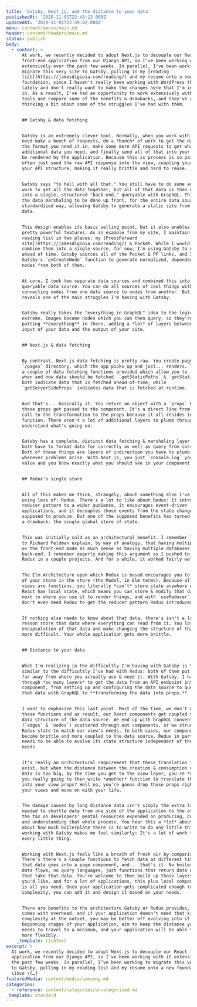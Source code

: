 ```yaml
---
title: 'Gatsby, Next.js, and the distance to your data'
publishedAt: '2020-11-01T23:48:13.000Z'
updatedAt: '2020-11-01T23:49:02.000Z'
menu: content/menus/main.md
header: content/headers/main.md
status: publish
body:
  - content: >
      At work, we recently decided to adopt Next.js to decouple our React
      front-end application from our Django API, so I've been working with it
      extensively over the past few weeks. In parallel, I've been working to
      migrate this very site to Gatsby, pulling in my [reading
      list](https://jamesdigioia.com/reading/) and my resume onto a new
      foundation, since I haven't really been working with WordPress that much
      lately and don't really want to make the changes here that I'm interested
      in. As a result, I've had an opportunity to work extensively with both
      tools and compare some of the benefits & drawbacks, and they've got me
      thinking a bit about some of the struggles I've had with them.


      ## Gatsby & data fetching


      Gatsby is an extremely clever tool. Normally, when you work with APIs, you
      need make a bunch of requests, do a *bunch* of work to get the data into
      the format you need it in, make some more API requests to get whatever
      additional data you need, and finally send all of that into your views to
      be rendered by the application. Because this is process is so painful, you
      often just send the raw API response into the view, coupling your view to
      your API structure, making it really brittle and hard to reuse.


      Gatsby says "to hell with all that." You still have to do some advance
      work to get all the data together, but all of that data is then normalized
      into a single, structured "back-end," queryable with GraphQL. This enables
      the data marshaling to be done up front, for the entire data source, in a
      standardized way, allowing Gatsby to generate a static site from dynamic
      data.


      This design enables its basic selling point, but it also enables some
      pretty powerful features. As an example from my site, I maintain my public
      reading list in two places: my [PressForward
      site](https://jamesdigioia.com/reading/) & Pocket. While I would like to
      combine them into a single source, for now, I'm using Gatsby to do that
      ahead of time. Gatsby sources all of the Pocket & PF links, and I use
      Gatsby's `onCreateNode` function to generate normalized, dependent GraphQL
      nodes from both of them.


      At core, I took two separate data sources and combined this into a single,
      queryable data source. You can do all sources of cool things with this,
      connecting nodes from one data source to nodes from another. But it also
      reveals one of the main struggles I'm having with Gatsby.


      Gatsby really takes the "everything in GraphQL" idea to the logical
      extreme. Images become nodes which you can then query, so they're really
      putting **everything** in there, adding a *lot* of layers between the
      input of your data and the output of your site.


      ## Next.js & data fetching


      By contrast, Next.js data fetching is pretty raw. You create pages in the
      `/pages` directory, which the app picks up and just... renders. There are
      a couple of data fetching functions provided which allow you to indicate
      when and how data should be fetched. `getStaticPaths` & `getStaticProps`
      both indicate data that is fetched ahead-of-time, while
      `getServerSideProps` indicates data that is fetched at runtime.


      And that's... basically it. You return an object with a `props` key, and
      those props get passed to the component. It's a direct line from the API
      call to the transformation to the props because it all resides in this
      function. There aren't a lot of additional layers to plumb through to
      understand what's going on.


      Gatsby has a complete, distinct data fetching & marshaling layer that you
      both have to format data for correctly as well as query from correctly.
      Both of these things are layers of indirection you have to plumb through
      whenever problems arise. With Next.js, you just `console.log` your return
      value and you know exactly what you should see in your component.


      ## Redux's single store


      All of this makes me think, strangely, about something else I've been
      using less of: Redux. There's a lot to like about Redux: It introduced the
      reducer pattern to a wider audience, it encourages event-driven
      applications, and it decouples those events from the state changes they're
      supposed to produce. But one of the supposed benefits has turned out to be
      a drawback: the single global store of state.


      This was initially sold as an architectural benefit. I remember listening
      to Richard Feldman explain, by way of analogy, that having multiple models
      on the front-end made as much sense as having multiple databases on the
      back-end. I remember eagerly making this argument as I pushed to adopt
      Redux in a couple projects. And for a while, it worked fairly well.


      The Elm Architecture upon which Redux is based encourages you to put *all*
      of your state in the store (the Model, in Elm terms). Because all of its
      views are functions, you literally *can't* store state anywhere else. But
      React has local state, which means you can store & modify that data right
      next to where you use it to render things, and with `useReducer`, you
      don't even need Redux to get the reducer pattern Redux introduced.


      If nothing else needs to know about that data, there's isn't a lot of
      reason store that data where everything can read from it. You lose the
      encapsulation of that data and make changing the structure of that data
      more difficult. Your whole application gets more brittle.


      ## Distance to your data


      What I'm realizing in the difficultly I'm having with Gatsby is that it's
      similar to the difficultly I've had with Redux: both of them put your data
      far away from where you actually use & need it. With Gatsby, I have to go
      through *so many layers* to get the data from an API endpoint into a React
      component, from setting up and configuring the data source to querying
      that data with GraphQL to **transforming the data into props.**


      I want to emphasize this last point. Most of the time, we don't write
      these functions and as result, our React components get coupled to the
      data structure of the data source. We end up with GraphQL conventions
      (`edges` & `nodes`) scattered through out components, or we structure our
      Redux state to match our view's needs. In both cases, our components
      become brittle and more coupled to the data source. Redux in particular
      needs to be able to evolve its state structure independent of the view's
      needs.


      It's really an architectural requirement that these translation functions
      exist, but when the distance between the creation & consumption of your
      data is too big, by the time you get to the view layer, you're *done*. Are
      you really going to then write *another* function to translate the data
      into your view props? Hell no, you're gonna drop those props right into
      your views and move on with your life.


      The damage caused by long distance data isn't simply the extra layers
      needed to shuttle data from one side of the application to the other; it's
      the tax on developers' mental resources expended on producing, consuming,
      and understanding that whole process. You hear this a *lot* about Redux;
      about how much boilerplate there is to write to do any little thing. But
      working with Gatsby makes me feel similarly: It's a lot of work to do
      every little thing.


      Working with Next.js feels like a breath of fresh air by comparison.
      There's there's a couple functions to fetch data at different times, then
      that data goes into a page component, and... that's it. No boilerplate, no
      data flows, no query languages, just functions that return data and views
      that take that data. You're welcome to then build up those layers however
      you'd like, and for a lot of applications, this plus local component state
      is all you need. Once your application gets complicated enough to add that
      complexity, you can add it and design it based on your needs.


      There are benefits to the architecture Gatsby or Redux provides, but it
      comes with overhead, and if your application doesn't need that kind of
      complexity at the outset, you may be better off evolving into it. At the
      beginning stages of your application, aim to keep the distance your data
      needs to travel to a minimum, and your application will be able to evolve
      more flexibly.
    _template: richText
excerpt: >
  At work, we recently decided to adopt Next.js to decouple our React front-end
  application from our Django API, so I’ve been working with it extensively over
  the past few weeks. In parallel, I’ve been working to migrate this very site
  to Gatsby, pulling in my reading list and my resume onto a new foundation,
  since \[…]
featuredMedia: content/media/samsung.md
categories:
  - reference: content/categories/uncategorized.md
_template: standard
---
```



